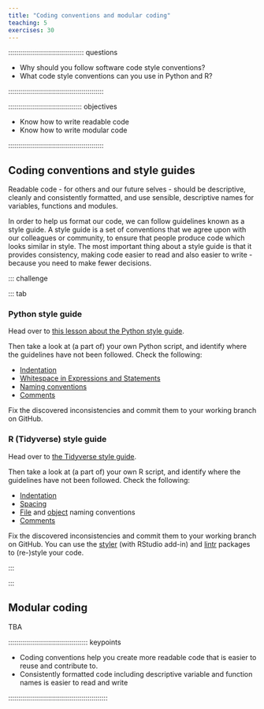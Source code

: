 ```yaml
---
title: "Coding conventions and modular coding"
teaching: 5
exercises: 30
---
```


:::::::::::::::::::::::::::::::::::::: questions 

- Why should you follow software code style conventions?
- What code style conventions can you use in Python and R?

::::::::::::::::::::::::::::::::::::::::::::::::

::::::::::::::::::::::::::::::::::::: objectives

- Know how to write readable code
- Know how to write modular code

::::::::::::::::::::::::::::::::::::::::::::::::

## Coding conventions and style guides

Readable code - for others and our future selves - should be descriptive, cleanly 
and consistently formatted, and use sensible, descriptive names for variables, functions 
and modules.  

In order to help us format our code, we can follow guidelines known as a style guide. 
A style guide is a set of conventions that we agree upon with our colleagues
or community, to ensure that people produce code which looks similar in style.
The most important thing about a style guide is that it provides consistency, making 
code easier to read and also easier to write - because you need to make fewer decisions.

::: challenge

::: tab
### Python style guide
Head over to [this lesson about the Python style guide](https://carpentries-incubator.github.io/python-intermediate-development/15-coding-conventions/index.html#python-coding-style-guide).  

Then take a look at (a part of) your own Python script, and identify where the guidelines 
have not been followed. Check the following:

- [Indentation](https://carpentries-incubator.github.io/python-intermediate-development/15-coding-conventions/index.html#indentation)
- [Whitespace in Expressions and Statements](https://carpentries-incubator.github.io/python-intermediate-development/15-coding-conventions/index.html#whitespace-in-expressions-and-statements)
- [Naming conventions](https://carpentries-incubator.github.io/python-intermediate-development/15-coding-conventions/index.html#naming-conventions)
- [Comments](https://carpentries-incubator.github.io/python-intermediate-development/15-coding-conventions/index.html#comments)

Fix the discovered inconsistencies and commit them to your working branch on GitHub.

### R (Tidyverse) style guide
Head over to [the Tidyverse style guide](https://style.tidyverse.org/).  

Then take a look at (a part of) your own R script, and identify where the guidelines 
have not been followed. Check the following:

- [Indentation](https://style.tidyverse.org/functions.html#multi-line-function-definitions)
- [Spacing](https://style.tidyverse.org/syntax.html#spacing)
- [File](https://style.tidyverse.org/files.html) and [object](https://style.tidyverse.org/syntax.html) 
naming conventions
- [Comments](https://style.tidyverse.org/functions.html#comments)

Fix the discovered inconsistencies and commit them to your working branch on GitHub.
You can use the [styler](http://styler.r-lib.org/) (with RStudio add-in) and [lintr](https://github.com/r-lib/lintr)
packages to (re-)style your code.

:::

:::

## Modular coding 

TBA

:::::::::::::::::::::::::::::::::::::::: keypoints

- Coding conventions help you create more readable code that is easier to reuse and contribute to.
- Consistently formatted code including descriptive variable and function names is easier to read and write

::::::::::::::::::::::::::::::::::::::::::::::::::
